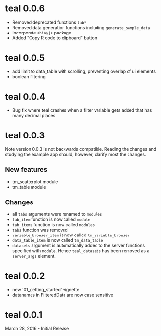 # teal 0.0.6

* Removed deprecated functions `tab*`
* Removed data generation functions including `generate_sample_data`
* Incorporate `shinyjs` package
* Added "Copy R code to clipboard" button

# teal 0.0.5

* add limit to data_table with scrolling, preventing overlap of ui elements
* boolean filtering

# teal 0.0.4

* Bug fix where teal crashes when a filter variable gets added that has many
decimal places

# teal 0.0.3

Note version 0.0.3 is not backwards compatible. Reading the changes and studying
the example app should, however, clarify most the changes.

## New features

 * tm_scatterplot module
 * tm_table module

## Changes 
 
 * all `tabs` arguments were renamed to `modules`
 * `tab_item` function is now called `module`
 * `tab_items` function is now called `modules`
 * `tabs` function was removed
 * `variable_browser_item` is now called `tm_variable_browser`
 * `data_table_item` is now called `tm_data_table`
 * `datasets` argument is automatically added to the server functions specified
 with `module`. Hence `teal_datasets` has been removed as a `server_args`
 element.

# teal 0.0.2

 * new '01_getting_started' vignette
 * datanames in FilteredData are now case sensitive

# teal 0.0.1

March 28, 2016 - Initial Release
